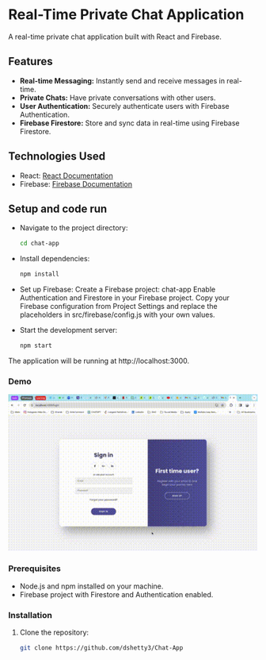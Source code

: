 # Real-Time Private Chat Application

A real-time private chat application built with React and Firebase.

## Features

- **Real-time Messaging:** Instantly send and receive messages in real-time.
- **Private Chats:** Have private conversations with other users.
- **User Authentication:** Securely authenticate users with Firebase Authentication.
- **Firebase Firestore:** Store and sync data in real-time using Firebase Firestore.

## Technologies Used

- React: [React Documentation](https://reactjs.org/)
- Firebase: [Firebase Documentation](https://firebase.google.com/docs)

## Setup and code run

- Navigate to the project directory:
    ```bash 
    cd chat-app

- Install dependencies:
    ```bash 
    npm install

- Set up Firebase:
    Create a Firebase project: chat-app
    Enable Authentication and Firestore in your Firebase project.
    Copy your Firebase configuration from Project Settings and replace the placeholders in src/firebase/config.js with your own values.

 - Start the development server:
    ```bash 
    npm start

The application will be running at http://localhost:3000.

### Demo 

 <img src="./src/img/Demo.gif" alt="Chat-App" width="900" />


### Prerequisites

- Node.js and npm installed on your machine.
- Firebase project with Firestore and Authentication enabled.

### Installation

1. Clone the repository:

   ```bash
   git clone https://github.com/dshetty3/Chat-App


